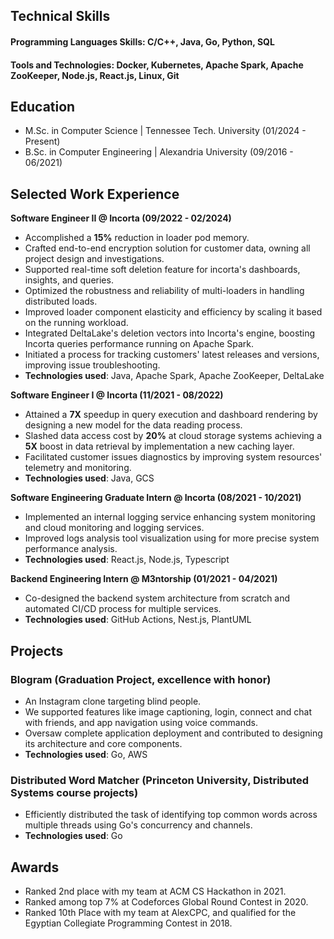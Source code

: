 ## Technical Skills
#### Programming Languages Skills: C/C++, Java, Go, Python, SQL
#### Tools and Technologies: Docker, Kubernetes, Apache Spark, Apache ZooKeeper, Node.js, React.js, Linux, Git

## Education
- M.Sc. in Computer Science	| Tennessee Tech. University (01/2024 - Present)	 			        		
- B.Sc. in Computer Engineering | Alexandria University (09/2016 - 06/2021)

## Selected Work Experience
**Software Engineer II @ Incorta (09/2022 - 02/2024)**
- Accomplished a **15%** reduction in loader pod memory.
- Crafted end-to-end encryption solution for customer data, owning all project design and investigations.
- Supported real-time soft deletion feature for incorta's dashboards, insights, and queries.
- Optimized the robustness and reliability of multi-loaders in handling distributed loads.
- Improved loader component elasticity and efficiency by scaling it based on the running workload.
- Integrated DeltaLake's deletion vectors into Incorta's engine, boosting Incorta queries performance running on Apache Spark.
- Initiated a process for tracking customers' latest releases and versions, improving issue troubleshooting.
- **Technologies used**: Java, Apache Spark, Apache ZooKeeper, DeltaLake

**Software Engineer I @ Incorta (11/2021 - 08/2022)**
- Attained a **7X** speedup in query execution and dashboard rendering by designing a new model for the data reading process.
- Slashed data access cost by **20%** at cloud storage systems achieving a **5X** boost in data retrieval by implementation a new caching layer.
- Facilitated customer issues diagnostics by improving system resources' telemetry and monitoring.
- **Technologies used**: Java, GCS

**Software Engineering Graduate Intern @ Incorta (08/2021 - 10/2021)**
- Implemented an internal logging service enhancing system monitoring and cloud monitoring and logging services.
- Improved logs analysis tool visualization using for more precise system performance analysis.
- **Technologies used**: React.js, Node.js, Typescript

**Backend Engineering Intern @ M3ntorship (01/2021 - 04/2021)**
- Co-designed the backend system architecture from scratch and automated CI/CD process for multiple services.
- **Technologies used**: GitHub Actions, Nest.js, PlantUML

## Projects
### Blogram (Graduation Project, excellence with honor)
- An Instagram clone targeting blind people.
- We supported features like image captioning, login, connect and chat with friends, and app navigation using voice commands.
- Oversaw complete application deployment and contributed to designing its architecture and core components.
- **Technologies used**: Go, AWS

### Distributed Word Matcher (Princeton University, Distributed Systems course projects)
- Efficiently distributed the task of identifying top common words across multiple threads using Go's concurrency and channels.
- **Technologies used**: Go

## Awards
- Ranked 2nd place with my team at ACM CS Hackathon in 2021.
- Ranked among top 7% at Codeforces Global Round Contest in 2020.
- Ranked 10th Place with my team at AlexCPC, and qualified for the Egyptian Collegiate Programming Contest in 2018.

